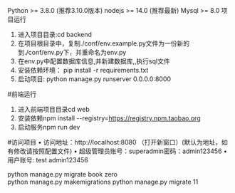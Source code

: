 
Python >= 3.8.0 (推荐3.10.0版本) nodejs >= 14.0 (推荐最新) Mysql >= 8.0
项目运行
1.	进入项目目录:cd backend
2.	在项目根目录中，复制./conf/env.example.py文件为一份新的到./conf/env.py下，并重命名为env.py
3.	在env.py中配置数据库信息,并新建数据库,,执行sql文件
4.	安装依赖环境： pip install -r requirements.txt
5.	启动项目: python manage.py runserver 0.0.0.0:8000


#前端运行
1.	进入前端项目目录cd web
2.	安装依赖npm install --registry=https://registry.npm.taobao.org
3.	启动服务npm run dev

#访问项目
•	访问地址：http://localhost:8080 （打开新窗口）(默认为地址，如有修改请按照配置文件)
•	超级管理员账号：superadmin密码：admin123456
•	用户账号: test admin123456

python manage.py migrate book zero   
python manage.py makemigrations
python manage.py migrate
11
